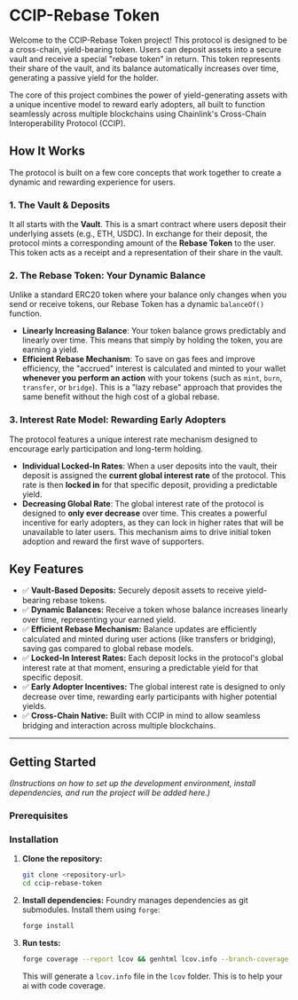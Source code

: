 # CCIP-Rebase Token

Welcome to the CCIP-Rebase Token project! This protocol is designed to be a cross-chain, yield-bearing token. Users can deposit assets into a secure vault and receive a special "rebase token" in return. This token represents their share of the vault, and its balance automatically increases over time, generating a passive yield for the holder.

The core of this project combines the power of yield-generating assets with a unique incentive model to reward early adopters, all built to function seamlessly across multiple blockchains using Chainlink's Cross-Chain Interoperability Protocol (CCIP).

## How It Works

The protocol is built on a few core concepts that work together to create a dynamic and rewarding experience for users.

### 1. The Vault & Deposits
It all starts with the **Vault**. This is a smart contract where users deposit their underlying assets (e.g., ETH, USDC). In exchange for their deposit, the protocol mints a corresponding amount of the **Rebase Token** to the user. This token acts as a receipt and a representation of their share in the vault.

### 2. The Rebase Token: Your Dynamic Balance
Unlike a standard ERC20 token where your balance only changes when you send or receive tokens, our Rebase Token has a dynamic `balanceOf()` function.

- **Linearly Increasing Balance**: Your token balance grows predictably and linearly over time. This means that simply by holding the token, you are earning a yield.
- **Efficient Rebase Mechanism**: To save on gas fees and improve efficiency, the "accrued" interest is calculated and minted to your wallet **whenever you perform an action** with your tokens (such as `mint`, `burn`, `transfer`, or `bridge`). This is a "lazy rebase" approach that provides the same benefit without the high cost of a global rebase.

### 3. Interest Rate Model: Rewarding Early Adopters
The protocol features a unique interest rate mechanism designed to encourage early participation and long-term holding.

- **Individual Locked-In Rates**: When a user deposits into the vault, their deposit is assigned the **current global interest rate** of the protocol. This rate is then **locked in** for that specific deposit, providing a predictable yield.
- **Decreasing Global Rate**: The global interest rate of the protocol is designed to **only ever decrease** over time. This creates a powerful incentive for early adopters, as they can lock in higher rates that will be unavailable to later users. This mechanism aims to drive initial token adoption and reward the first wave of supporters.

## Key Features
- ✅ **Vault-Based Deposits:** Securely deposit assets to receive yield-bearing rebase tokens.
- ✅ **Dynamic Balances:** Receive a token whose balance increases linearly over time, representing your earned yield.
- ✅ **Efficient Rebase Mechanism:** Balance updates are efficiently calculated and minted during user actions (like transfers or bridging), saving gas compared to global rebase models.
- ✅ **Locked-In Interest Rates:** Each deposit locks in the protocol's global interest rate at that moment, ensuring a predictable yield for that specific deposit.
- ✅ **Early Adopter Incentives:** The global interest rate is designed to only decrease over time, rewarding early participants with higher potential yields.
- ✅ **Cross-Chain Native:** Built with CCIP in mind to allow seamless bridging and interaction across multiple blockchains.

---

## Getting Started

*(Instructions on how to set up the development environment, install dependencies, and run the project will be added here.)*

### Prerequisites

### Installation
1.  **Clone the repository:**
    ```bash
    git clone <repository-url>
    cd ccip-rebase-token
    ```

2.  **Install dependencies:**
    Foundry manages dependencies as git submodules. Install them using `forge`:
    ```bash
    forge install
    ```

3.  **Run tests:**
    ```bash
    forge coverage --report lcov && genhtml lcov.info --branch-coverage --output-dir coverage
    ```
    This will generate a `lcov.info` file in the `lcov` folder. This is to help your ai with code coverage.